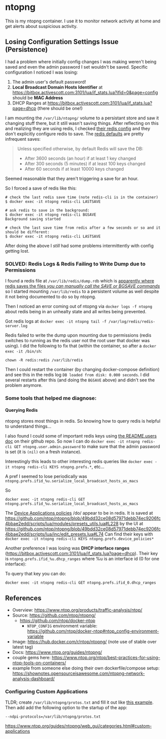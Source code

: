 # ntopng

This is my ntopng container. I use it to monitor network activity at home and get alerts about suspicious activity.

## Losing Configuration Settings Issue (Persistence)

I had a problem where initially config changes I was making weren't being saved and even the admin password I set wouldn't be saved. Specific configuration I noticed I was losing:

1. The admin user's default password!
2. **Local Broadcast Domain Hosts Identifier** at https://bitbox.activescott.com:3101/lua/if_stats.lua?ifid=0&page=config should be **MAC Address**
3. DHCP Ranges at https://bitbox.activescott.com:3101/lua/if_stats.lua?page=dhcp (there should be one!)

I am mounting the `/var/lib/ntopng/` volume to a persistant store and saw it changing stuff there, but it still wasn't saving things. After reflecting on this and realizing they are using redis, I checked [their redis config](https://github.com/ntop/docker-ntop/blob/master/Dockerfile.ntopng) and they don't explicitly configure redis to save. The [redis defaults](https://redis.io/docs/manual/config/) are pretty infrequent saves:

> Unless specified otherwise, by default Redis will save the DB:
>
> - After 3600 seconds (an hour) if at least 1 key changed
> - After 300 seconds (5 minutes) if at least 100 keys changed
> - After 60 seconds if at least 10000 keys changed

Seemed reasonable that they aren't triggering a save for an hour.

So I forced a save of redis like this:

```
# check the last redis save time (note redis-cli is in the container)
$ docker exec -it ntopng redis-cli LASTSAVE

# ask redis to save in the background:
$ docker exec -it ntopng redis-cli BGSAVE
Background saving started

# check the last save time from redis after a few seconds or so and it should be different:
$ docker exec -it ntopng redis-cli LASTSAVE
```

After doing the above I _still_ had some problems intermittently with config getting lost.

### SOLVED: Redis Logs & Redis Failing to Write Dump due to Permissions

I found a redis file at `/var/lib/redis/dump.rdb` which is [apparently where redis saves the files _you can manually call the SAVE or BGSAVE commands_](https://redis.io/docs/manual/persistence/) so I started mounting `/var/lib/redis` to a persistent volume as well despite it not being documented to do so by ntopng.

Then I noticed an error coming out of ntopng via `docker logs -f ntopng` about redis being in an unhealty state and all writes being prevented.

Got redis logs at `docker exec -it ntopng tail -f /var/log/redis/redis-server.log`

Redis failed to write the dump upon mounting due to permissions (redis switches to running as the redis user not the root user that docker was using). I did the following to fix that (within the container, so after a `docker exec -it /bin/sh`:

```
chown -R redis:redis /var/lib/redis
```

Then I could restart the container (by changing docker-compose definition) and see this in the redis log `DB loaded from disk: 0.000 seconds`. I did several restarts after this (and doing the `BGSAVE` above) and didn't see the problem anymore.

### Some tools that helped me diagnose:

#### Querying Redis

ntopng stores most things in redis. So knowing how to query redis is helpful to understand things...

I also found I could some of important redis keys using [the README.users doc](https://github.com/ntop/ntopng/blob/dev/doc/README.users) on their github repo. So now I can do `docker exec -it ntopng redis-cli GET ntopng.user.admin.password` to make sure that the admin password is set (it is `(nil)` on a fresh instance).

Interestingly this leads to other interesting redis queries like `docker exec -it ntopng redis-cli KEYS ntopng.prefs.*`, etc...

A pref I seemed to lose periodically was `ntopng.prefs.ifid_%u.serialize_local_broadcast_hosts_as_macs`

So

```
docker exec -it ntopng redis-cli GET ntopng.prefs.ifid_%u.serialize_local_broadcast_hosts_as_macs
```

The [Device Applications policies](https://www.ntop.org/guides/ntopng/advanced_features/device_protocols.html?highlight=applications) /do/ appear to be in redis. It is saved at https://github.com/ntop/ntopng/blob/49bdd32ce08d57971debb74ec9206fc4bbae2edd/scripts/lua/modules/presets_utils.lua#L228 by the UI at https://github.com/ntop/ntopng/blob/49bdd32ce08d57971debb74ec9206fc4bbae2edd/scripts/lua/inc/edit_presets.lua#L74 Can find their keys with `docker exec -it ntopng redis-cli KEYS ntopng.prefs.device_policies*`

Another preference I was losing was **DHCP interface ranges** (https://bitbox.activescott.com:3101/lua/if_stats.lua?page=dhcp). Their key is `ntopng.prefs.ifid_%u.dhcp_ranges` where %u is an interface id (0 for one interface):

To query that key you can do:

```
docker exec -it ntopng redis-cli GET ntopng.prefs.ifid_0.dhcp_ranges
```

## References

- Overview: https://www.ntop.org/products/traffic-analysis/ntop/
- Source: https://github.com/ntop/ntopng/
  - https://github.com/ntop/docker-ntop
    - `NTOP_CONFIG` environment variable: https://github.com/ntop/docker-ntop#ntop_config-environment-variable
- Image: https://hub.docker.com/r/ntop/ntopng/ (note use of stable over latest tag)
- Docs: https://www.ntop.org/guides/ntopng/
- couple gems here: https://www.ntop.org/ntop/best-practices-for-using-ntop-tools-on-containers/
- example from someone else doing their own dockerfile/compose setup: https://shownotes.opensourceisawesome.com/ntopng-network-analysis-dashboard/

### Configuring Custom Applications

TLDR; create `/var/lib/ntopng/protos.txt` and fill it out like [this example](https://raw.githubusercontent.com/ntop/nDPI/dev/example/protos.txt). Then add add the following option to the startup of the app:

```
--ndpi-protocols=/var/lib/ntopng/protos.txt
```

https://www.ntop.org/guides/ntopng/web_gui/categories.html#custom-applications
